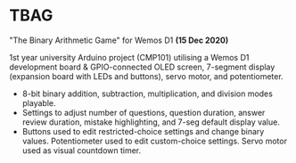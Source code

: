 # TBAG
"The Binary Arithmetic Game" for Wemos D1
**(15 Dec 2020)**

1st year university Arduino project (CMP101) utilising a Wemos D1 development board & GPIO-connected OLED screen, 7-segment display (expansion board with LEDs and buttons), servo motor, and potentiometer.

- 8-bit binary addition, subtraction, multiplication, and division modes playable.
- Settings to adjust number of questions, question duration, answer review duration, mistake highlighting, and 7-seg default display value.
- Buttons used to edit restricted-choice settings and change binary values. Potentiometer used to edit custom-choice settings. Servo motor used as visual countdown timer.
